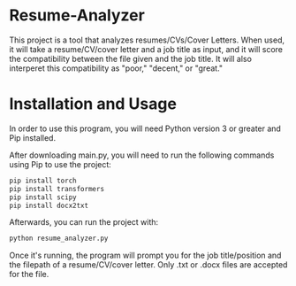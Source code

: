# Resume-Analyzer
This project is a tool that analyzes resumes/CVs/Cover Letters. When used, it will take a resume/CV/cover letter and a job title as input, and it will score the compatibility between the file given and the job title. It will also interperet this compatibility as "poor," "decent," or "great."

# Installation and Usage
In order to use this program, you will need Python version 3 or greater and Pip installed.

After downloading main.py, you will need to run the following commands using Pip to use the project:

```bash
pip install torch
pip install transformers
pip install scipy
pip install docx2txt
```

Afterwards, you can run the project with:
```bash
python resume_analyzer.py
```

Once it's running, the program will prompt you for the job title/position and the filepath of a resume/CV/cover letter. Only .txt or .docx files are accepted for the file.
